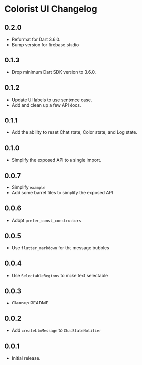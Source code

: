 # Colorist UI Changelog

## 0.2.0

* Reformat for Dart 3.6.0.
* Bump version for firebase.studio

## 0.1.3

* Drop minimum Dart SDK version to 3.6.0.

## 0.1.2

* Update UI labels to use sentence case.
* Add and clean up a few API docs.

## 0.1.1

* Add the ability to reset Chat state, Color state, and Log state.

## 0.1.0

* Simplify the exposed API to a single import.

## 0.0.7

* Simplify `example`
* Add some barrel files to simplify the exposed API

## 0.0.6

* Adopt `prefer_const_constructors`

## 0.0.5

* Use `flutter_markdown` for the message bubbles

## 0.0.4

* Use `SelectableRegions` to make text selectable

## 0.0.3

* Cleanup README

## 0.0.2

* Add `createLlmMessage` to `ChatStateNotifier`

## 0.0.1

* Initial release.
